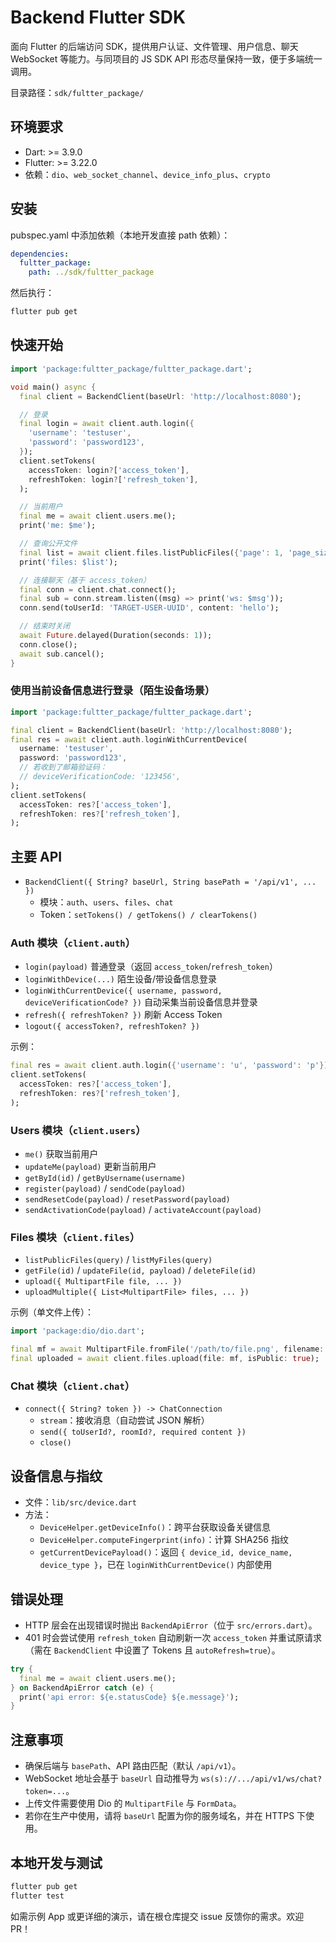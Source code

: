 # Backend Flutter SDK

面向 Flutter 的后端访问 SDK，提供用户认证、文件管理、用户信息、聊天 WebSocket 等能力。与同项目的 JS SDK API 形态尽量保持一致，便于多端统一调用。

目录路径：`sdk/fultter_package/`

## 环境要求

- Dart: >= 3.9.0
- Flutter: >= 3.22.0
- 依赖：`dio`、`web_socket_channel`、`device_info_plus`、`crypto`

## 安装

pubspec.yaml 中添加依赖（本地开发直接 path 依赖）：

```yaml
dependencies:
  fultter_package:
    path: ../sdk/fultter_package
```

然后执行：

```bash
flutter pub get
```

## 快速开始

```dart
import 'package:fultter_package/fultter_package.dart';

void main() async {
  final client = BackendClient(baseUrl: 'http://localhost:8080');

  // 登录
  final login = await client.auth.login({
    'username': 'testuser',
    'password': 'password123',
  });
  client.setTokens(
    accessToken: login?['access_token'],
    refreshToken: login?['refresh_token'],
  );

  // 当前用户
  final me = await client.users.me();
  print('me: $me');

  // 查询公开文件
  final list = await client.files.listPublicFiles({'page': 1, 'page_size': 20});
  print('files: $list');

  // 连接聊天（基于 access_token）
  final conn = client.chat.connect();
  final sub = conn.stream.listen((msg) => print('ws: $msg'));
  conn.send(toUserId: 'TARGET-USER-UUID', content: 'hello');

  // 结束时关闭
  await Future.delayed(Duration(seconds: 1));
  conn.close();
  await sub.cancel();
}
```

### 使用当前设备信息进行登录（陌生设备场景）

```dart
import 'package:fultter_package/fultter_package.dart';

final client = BackendClient(baseUrl: 'http://localhost:8080');
final res = await client.auth.loginWithCurrentDevice(
  username: 'testuser',
  password: 'password123',
  // 若收到了邮箱验证码：
  // deviceVerificationCode: '123456',
);
client.setTokens(
  accessToken: res?['access_token'],
  refreshToken: res?['refresh_token'],
);
```

## 主要 API

- `BackendClient({ String? baseUrl, String basePath = '/api/v1', ... })`
  - 模块：`auth`、`users`、`files`、`chat`
  - Token：`setTokens() / getTokens() / clearTokens()`

### Auth 模块（`client.auth`）
- `login(payload)` 普通登录（返回 `access_token`/`refresh_token`）
- `loginWithDevice(...)` 陌生设备/带设备信息登录
- `loginWithCurrentDevice({ username, password, deviceVerificationCode? })` 自动采集当前设备信息并登录
- `refresh({ refreshToken? })` 刷新 Access Token
- `logout({ accessToken?, refreshToken? })`

示例：
```dart
final res = await client.auth.login({'username': 'u', 'password': 'p'});
client.setTokens(
  accessToken: res?['access_token'],
  refreshToken: res?['refresh_token'],
);
```

### Users 模块（`client.users`）
- `me()` 获取当前用户
- `updateMe(payload)` 更新当前用户
- `getById(id)` / `getByUsername(username)`
- `register(payload)` / `sendCode(payload)`
- `sendResetCode(payload)` / `resetPassword(payload)`
- `sendActivationCode(payload)` / `activateAccount(payload)`

### Files 模块（`client.files`）
- `listPublicFiles(query)` / `listMyFiles(query)`
- `getFile(id)` / `updateFile(id, payload)` / `deleteFile(id)`
- `upload({ MultipartFile file, ... })`
- `uploadMultiple({ List<MultipartFile> files, ... })`

示例（单文件上传）：
```dart
import 'package:dio/dio.dart';

final mf = await MultipartFile.fromFile('/path/to/file.png', filename: 'file.png');
final uploaded = await client.files.upload(file: mf, isPublic: true);
```

### Chat 模块（`client.chat`）
- `connect({ String? token }) -> ChatConnection`
  - `stream`：接收消息（自动尝试 JSON 解析）
  - `send({ toUserId?, roomId?, required content })`
  - `close()`

## 设备信息与指纹

- 文件：`lib/src/device.dart`
- 方法：
  - `DeviceHelper.getDeviceInfo()`：跨平台获取设备关键信息
  - `DeviceHelper.computeFingerprint(info)`：计算 SHA256 指纹
  - `getCurrentDevicePayload()`：返回 `{ device_id, device_name, device_type }`，已在 `loginWithCurrentDevice()` 内部使用

## 错误处理

- HTTP 层会在出现错误时抛出 `BackendApiError`（位于 `src/errors.dart`）。
- 401 时会尝试使用 `refresh_token` 自动刷新一次 `access_token` 并重试原请求（需在 `BackendClient` 中设置了 Tokens 且 `autoRefresh=true`）。

```dart
try {
  final me = await client.users.me();
} on BackendApiError catch (e) {
  print('api error: ${e.statusCode} ${e.message}');
}
```

## 注意事项

- 确保后端与 `basePath`、API 路由匹配（默认 `/api/v1`）。
- WebSocket 地址会基于 `baseUrl` 自动推导为 `ws(s)://.../api/v1/ws/chat?token=...`。
- 上传文件需要使用 Dio 的 `MultipartFile` 与 `FormData`。
- 若你在生产中使用，请将 `baseUrl` 配置为你的服务域名，并在 HTTPS 下使用。

## 本地开发与测试

```bash
flutter pub get
flutter test
```

如需示例 App 或更详细的演示，请在根仓库提交 issue 反馈你的需求。欢迎 PR！
